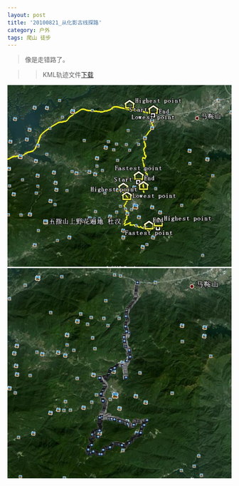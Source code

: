 ```yaml
---
layout: post
title: '20100821_从化影古线探路'
category: 户外
tags: 爬山 徒步
---
```


>像是走错路了。

>>KML轨迹文件[下载](/assets/download/20100821_从化影古线探路-kml.zip)

![轨迹图](/assets/images/2010-2011/20100821_从化影古线探路.JPG)
![轨迹图fmxl](/assets/images/2010-2011/20100821_从化影古线探路_放牧心灵.JPG)
